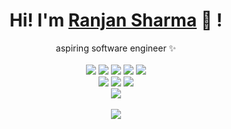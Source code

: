 <div align="center">
	<h1>Hi! I'm <a href="[https://ranjansharma.info.np/](https://github.com/snow1burnt)">Ranjan Sharma</a> 🐬 !</h1>
	<div>aspiring software engineer ✨</div>
	<br />
	<a href="https://www.gnu.org/gnu/linux-and-gnu.en.html"><img src="https://img.shields.io/badge/OS-GNU/Linux-cdd6f4?style=flat&logo=gnu" /></a>
	<a href="https://nixos.org"><img src="https://img.shields.io/badge/DISTRO-NixOS-74c7ec?style=flat&logo=nixos" /></a>
	<a href="https://xmonad.org"><img src="https://img.shields.io/badge/DE-XMonad-eba0ac?style=flat&logo=haskell" /></a>
	<a href="https://neovim.io"><img src="https://img.shields.io/badge/EDITOR-Neovim-a6e3a1?style=flat&logo=neovim" /></a>
	<a href="https://www.rust-lang.org"><img src="https://img.shields.io/badge/LANG-Rust-f2cdcd?style=flat&logo=rust" /></a>
	<br />
	<a href="https://github.com/snow1burnt"><img src="https://img.shields.io/github/stars/snow1burnt?color=cdd6f4&label=GITHUB&style=flat&logo=github" /></a>
	<a href="mailto:hello@ranjansharma.info.np"><img src="https://img.shields.io/badge/EMAIL-hello@ranjansharma.info.np-b4befe?style=flat&logo=protonmail" /></a>
	<a href="https://www.linkedin.com/in/ranjan-5harma/"><img src="https://img.shields.io/badge/LINKEDIN-Ranjan_Sharma-74c7ec?style=flat&logo=linkedin" /></a>
	<br />
	<a href="https://www.instagram.com/snow_burnt/"><img src="https://img.shields.io/badge/Instagram-Snow_Burnt-E4405F?style=flat&logo=instagram" /></a>
	<br />
	<br />
	<img src="https://github-readme-stats.vercel.app/api/top-langs/?username=mathletedev&hide_title=true&langs_count=8&layout=compact&hide_border=true&bg_color=1e1e2e&text_color=cdd6f4&icon_color=cba6f7&title_color=94e2d5" />
</div>
